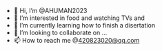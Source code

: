 - 👋 Hi, I’m @AHUMAN2023
- 👀 I’m interested in food and watching TVs and 
- 🌱 I’m currently learning how to finish a disertation
- 💞️ I’m looking to collaborate on ...
- 📫 How to reach me @420823020@qq.com

<!---
AHUMAN2023/AHUMAN2023 is a ✨ special ✨ repository because its `README.md` (this file) appears on your GitHub profile.
You can click the Preview link to take a look at your changes.
--->
